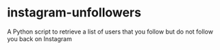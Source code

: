 # instagram-unfollowers
 A Python script to retrieve a list of users that you follow but do not follow you back on Instagram
